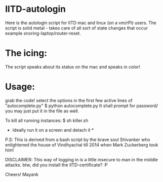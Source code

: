 # IITD-autologin
Here is the autologin script for IITD mac and linux (on a vm/rPi) users. 
The script is solid metal - takes care of all sort of state changes that occur example snoring-laptop/router-reset.

# The icing:
The script speaks about its status on the mac and speaks in color!

# Usage:
grab the code!
select the options in the first few active lines of "autocomplete.py" 
$ python autocomplete.py 
It shall prompt for password/ you may just put it in the file as well.

To kill all running instances:
$ sh killer.sh

* Ideally run it on a screen and detach it *

P.S: This is derived from a bash script by the brave soul Shivanker who enlightened the house of Vindhyachal till 2014 when Mark Zuckerberg took him!

DISCLAIMER: This way of logging in is a little insecure to man in the middle attacks. btw, did you install the IITD-certificate? :P

Cheers!
Mayank
